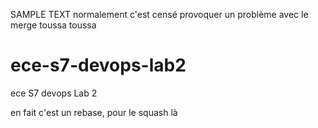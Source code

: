 SAMPLE TEXT normalement c'est censé provoquer un problème avec le merge toussa toussa
# ece-s7-devops-lab2
ece S7 devops Lab  2

en fait c'est un rebase, pour le squash là
